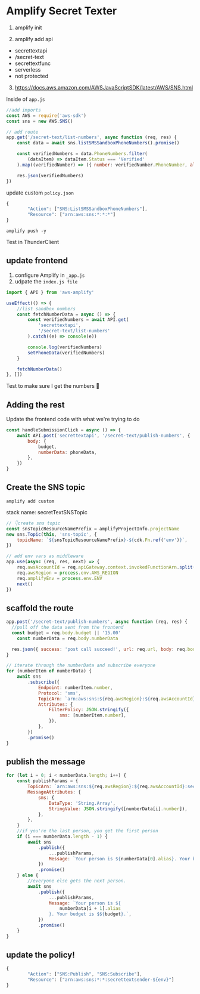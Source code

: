 # Amplify Secret Texter

1. amplify init

2. amplify add api

- secrettextapi
- /secret-text
- secrettextfunc
- serverless
- not protected

3. https://docs.aws.amazon.com/AWSJavaScriptSDK/latest/AWS/SNS.html

Inside of `app.js`

```js
//add imports
const AWS = require('aws-sdk')
const sns = new AWS.SNS()
```

```js
// add route
app.get('/secret-text/list-numbers', async function (req, res) {
	const data = await sns.listSMSSandboxPhoneNumbers().promise()

	const verifiedNumbers = data.PhoneNumbers.filter(
		(dataItem) => dataItem.Status === 'Verified'
	).map((verifiedNumber) => ({ number: verifiedNumber.PhoneNumber, alias: '' }))

	res.json(verifiedNumbers)
})
```

update custom `policy.json`

```js
{
		"Action": ["SNS:ListSMSSandboxPhoneNumbers"],
		"Resource": ["arn:aws:sns:*:*:*"]
}
```

`amplify push -y`

Test in ThunderClient

## update frontend

1. configure Amplify in `_app.js`
2. udpate the `index.js file`

```jsx
import { API } from 'aws-amplify'

useEffect(() => {
	//list sandbox numbers
	const fetchNumberData = async () => {
		const verifiedNumbers = await API.get(
			'secrettextapi',
			'/secret-text/list-numbers'
		).catch((e) => console(e))

		console.log(verifiedNumbers)
		setPhoneData(verifiedNumbers)
	}

	fetchNumberData()
}, [])
```

Test to make sure I get the numbers 🎉

## Adding the rest

Update the frontend code with what we're trying to do

```js
const handleSubmissionClick = async () => {
	await API.post('secrettextapi', '/secret-text/publish-numbers', {
		body: {
			budget,
			numberData: phoneData,
		},
	})
}
```

## Create the SNS topic

`amplify add custom`

stack name: secretTextSNSTopic

```js
// 👇create sns topic
const snsTopicResourceNamePrefix = amplifyProjectInfo.projectName
new sns.Topic(this, 'sns-topic', {
	topicName: `${snsTopicResourceNamePrefix}-${cdk.Fn.ref('env')}`,
})
```

```js
// add env vars as middleware
app.use(async (req, res, next) => {
	req.awsAccountId = req.apiGateway.context.invokedFunctionArn.split(':')[4]
	req.awsRegion = process.env.AWS_REGION
	req.amplifyEnv = process.env.ENV
	next()
})
```

## scaffold the route

```js
app.post('/secret-text/publish-numbers', async function (req, res) {
  //pull off the data sent from the frontend
  const budget = req.body.budget || '15.00'
	const numberData = req.body.numberData

  res.json({ success: 'post call succeed!', url: req.url, body: req.body })
}
```

```js
// iterate through the numberData and subscribe everyone
for (numberItem of numberData) {
	await sns
		.subscribe({
			Endpoint: numberItem.number,
			Protocol: 'sms',
			TopicArn: `arn:aws:sns:${req.awsRegion}:${req.awsAccountId}:secrettextsender-${req.amplifyEnv}`,
			Attributes: {
				FilterPolicy: JSON.stringify({
					sms: [numberItem.number],
				}),
			},
		})
		.promise()
}
```

## publish the message

```js
for (let i = 0; i < numberData.length; i++) {
	const publishParams = {
		TopicArn: `arn:aws:sns:${req.awsRegion}:${req.awsAccountId}:secrettextsender-${req.amplifyEnv}`,
		MessageAttributes: {
			sms: {
				DataType: 'String.Array',
				StringValue: JSON.stringify([numberData[i].number]),
			},
		},
	}
	//if you're the last person, you get the first person
	if (i === numberData.length - 1) {
		await sns
			.publish({
				...publishParams,
				Message: `Your person is ${numberData[0].alias}. Your budget is $${budget}.`,
			})
			.promise()
	} else {
		//everyone else gets the next person.
		await sns
			.publish({
				...publishParams,
				Message: `Your person is ${
					numberData[i + 1].alias
				}. Your budget is $${budget}.`,
			})
			.promise()
	}
}
```

## update the policy!

```js
{
		"Action": ["SNS:Publish", "SNS:Subscribe"],
		"Resource": ["arn:aws:sns:*:*:secrettextsender-${env}"]
}
```
